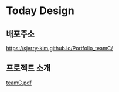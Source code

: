 # Today Design

## 배포주소
https://sjerry-kim.github.io/Portfolio_teamC/

## 프로젝트 소개 
[teamC.pdf](https://github.com/jinhee0826/-Project-teamC/files/11815229/teamC.pdf)
